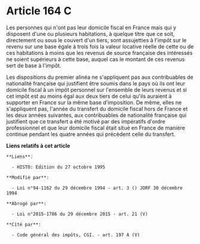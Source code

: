 # Article 164 C

Les personnes qui n'ont pas leur domicile fiscal en France mais qui y disposent d'une ou plusieurs habitations, à quelque
titre que ce soit, directement ou sous le couvert d'un tiers, sont assujetties à l'impôt sur le revenu sur une base égale à
trois fois la valeur locative réelle de cette ou de ces habitations à moins que les revenus de source française des
intéressés ne soient supérieurs à cette base, auquel cas le montant de ces revenus sert de base à l'impôt.

Les dispositions du premier alinéa ne s'appliquent pas aux contribuables de nationalité française qui justifient être soumis
dans le pays où ils ont leur domicile fiscal à un impôt personnel sur l'ensemble de leurs revenus et si cet impôt est au
moins égal aux deux tiers de celui qu'ils auraient à supporter en France sur la même base d'imposition. De même, elles ne
s'appliquent pas, l'année du transfert du domicile fiscal hors de France et les deux années suivantes, aux contribuables de
nationalité française qui justifient que ce transfert a été motivé par des impératifs d'ordre professionnel et que leur
domicile fiscal était situé en France de manière continue pendant les quatre années qui précèdent celle du transfert.

**Liens relatifs à cet article**

	**Liens**:

	  - HISTO: Edition du 27 octobre 1995

	**Modifié par**:

	  - Loi n°94-1162 du 29 décembre 1994 - art. 3 () JORF 30 décembre 1994

	**Abrogé par**:

	  - Loi n°2015-1786 du 29 décembre 2015 - art. 21 (V)

	**Cité par**:

	  - Code général des impôts, CGI. - art. 197 A (V)
